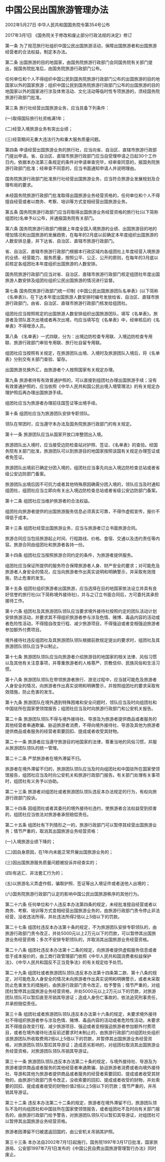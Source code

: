 # 中国公民出国旅游管理办法

2002年5月27日 中华人民共和国国务院令第354号公布

2017年3月1日 《国务院关于修改和废止部分行政法规的决定》修订

<!-- INFO END -->

第一条 为了规范旅行社组织中国公民出国旅游活动，保障出国旅游者和出国旅游经营者的合法权益，制定本办法。

第二条 出国旅游的目的地国家，由国务院旅游行政部门会同国务院有关部门提出，报国务院批准后，由国务院旅游行政部门公布。

任何单位和个人不得组织中国公民到国务院旅游行政部门公布的出国旅游的目的地国家以外的国家旅游；组织中国公民到国务院旅游行政部门公布的出国旅游的目的地国家以外的国家进行涉及体育活动、文化活动等临时性专项旅游的，须经国务院旅游行政部门批准。

第三条 旅行社经营出国旅游业务，应当具备下列条件：

(一)取得国际旅行社资格满1年；

(二)经营入境旅游业务有突出业绩；

(三)经营期间无重大违法行为和重大服务质量问题。

第四条 申请经营出国旅游业务的旅行社，应当向省、自治区、直辖市旅游行政部门提出申请。省、自治区、直辖市旅游行政部门应当自受理申请之日起30个工作日内，依据本办法第三条规定的条件对申请审查完毕，经审查同意的，报国务院旅游行政部门批准；经审查不同意的，应当书面通知申请人并说明理由。

国务院旅游行政部门批准旅行社经营出国旅游业务，应当符合旅游业发展规划及合理布局的要求。

未经国务院旅游行政部门批准取得出国旅游业务经营资格的，任何单位和个人不得擅自经营或者以商务、考察、培训等方式变相经营出国旅游业务。

第五条 国务院旅游行政部门应当将取得出国旅游业务经营资格的旅行社(以下简称组团社)名单予以公布，并通报国务院有关部门。

第六条 国务院旅游行政部门根据上年度全国入境旅游的业绩、出国旅游目的地的增加情况和出国旅游的发展趋势，在每年的2月底以前确定本年度组织出国旅游的人数安排总量，并下达省、自治区、直辖市旅游行政部门。

省、自治区、直辖市旅游行政部门根据本行政区域内各组团社上年度经营入境旅游的业绩、经营能力、服务质量，按照公平、公正、公开的原则，在每年的3月底以前核定各组团社本年度组织出国旅游的人数安排。

国务院旅游行政部门应当对省、自治区、直辖市旅游行政部门核定组团社年度出国旅游人数安排及组团社组织公民出国旅游的情况进行监督。

第七条 国务院旅游行政部门统一印制《中国公民出国旅游团队名单表》(以下简称《名单表》)，在下达本年度出国旅游人数安排时编号发放给省、自治区、直辖市旅游行政部门，由省、自治区、直辖市旅游行政部门核发给组团社。

组团社应当按照核定的出国旅游人数安排组织出国旅游团队，填写《名单表》。旅游者及领队首次出境或者再次出境，均应当填写在《名单表》中，经审核后的《名单表》不得增添人员。

第八条 《名单表》一式四联，分为：出境边防检查专用联、入境边防检查专用联、旅游行政部门审验专用联、旅行社自留专用联。

组团社应当按照有关规定，在旅游团队出境、入境时及旅游团队入境后，将《名单表》分别交有关部门查验、留存。

出国旅游兑换外汇，由旅游者个人按照国家有关规定办理。

第九条 旅游者持有有效普通护照的，可以直接到组团社办理出国旅游手续；没有有效普通护照的，应当依照《中华人民共和国公民出境入境管理法》的有关规定办理护照后再办理出国旅游手续。

组团社应当为旅游者办理前往国签证等出境手续。

第十条 组团社应当为旅游团队安排专职领队。

领队在带团时，应当遵守本办法及国务院旅游行政部门的有关规定。

第十一条 旅游团队应当从国家开放口岸整团出入境。

旅游团队出入境时，应当接受边防检查站对护照、签证、《名单表》的查验。经国务院有关部门批准，旅游团队可以到旅游目的地国家按照该国有关规定办理签证或者免签证。

旅游团队出境前已确定分团入境的，组团社应当事先向出入境边防检查总站或者省级公安边防部门备案。

旅游团队出境后因不可抗力或者其他特殊原因确需分团入境的，领队应当及时通知组团社，组团社应当立即向有关出入境边防检查总站或者省级公安边防部门备案。

第十二条 组团社应当维护旅游者的合法权益。

组团社向旅游者提供的出国旅游服务信息必须真实可靠，不得作虚假宣传，报价不得低于成本。

第十三条 组团社经营出国旅游业务，应当与旅游者订立书面旅游合同。

旅游合同应当包括旅游起止时间、行程路线、价格、食宿、交通以及违约责任等内容。旅游合同由组团社和旅游者各持一份。

第十四条 组团社应当按照旅游合同约定的条件，为旅游者提供服务。

组团社应当保证所提供的服务符合保障旅游者人身、财产安全的要求；对可能危及旅游者人身安全的情况，应当向旅游者作出真实说明和明确警示，并采取有效措施，防止危害的发生。

第十五条 组团社组织旅游者出国旅游，应当选择在目的地国家依法设立并具有良好信誉的旅行社(以下简称境外接待社)，并与之订立书面合同后，方可委托其承担接待工作。

第十六条 组团社及其旅游团队领队应当要求境外接待社按照约定的团队活动计划安排旅游活动，并要求其不得组织旅游者参与涉及色情、赌博、毒品内容的活动或者危险性活动，不得擅自改变行程、减少旅游项目，不得强迫或者变相强迫旅游者参加额外付费项目。

境外接待社违反组团社及其旅游团队领队根据前款规定提出的要求时，组团社及其旅游团队领队应当予以制止。

第十七条 旅游团队领队应当向旅游者介绍旅游目的地国家的相关法律、风俗习惯以及其他有关注意事项，并尊重旅游者的人格尊严、宗教信仰、民族风俗和生活习惯。

第十八条 旅游团队领队在带领旅游者旅行、游览过程中，应当就可能危及旅游者人身安全的情况，向旅游者作出真实说明和明确警示，并按照组团社的要求采取有效措施，防止危害的发生。

第十九条 旅游团队在境外遇到特殊困难和安全问题时，领队应当及时向组团社和中国驻所在国家使领馆报告；组团社应当及时向旅游行政部门和公安机关报告。

第二十条 旅游团队领队不得与境外接待社、导游及为旅游者提供商品或者服务的其他经营者串通欺骗、胁迫旅游者消费，不得向境外接待社、导游及其他为旅游者提供商品或者服务的经营者索要回扣、提成或者收受其财物。

第二十一条 旅游者应当遵守旅游目的地国家的法律，尊重当地的风俗习惯，并服从旅游团队领队的统一管理。

第二十二条 严禁旅游者在境外滞留不归。

旅游者在境外滞留不归的，旅游团队领队应当及时向组团社和中国驻所在国家使领馆报告，组团社应当及时向公安机关和旅游行政部门报告。有关部门处理有关事项时，组团社有义务予以协助。

第二十三条 旅游者对组团社或者旅游团队领队违反本办法规定的行为，有权向旅游行政部门投诉。

第二十四条 因组团社或者其委托的境外接待社违约，使旅游者合法权益受到损害的，组团社应当依法对旅游者承担赔偿责任。

第二十五条 组团社有下列情形之一的，旅游行政部门可以暂停其经营出国旅游业务；情节严重的，取消其出国旅游业务经营资格：

(一)入境旅游业绩下降的；

(二)因自身原因，在1年内未能正常开展出国旅游业务的；

(三)因出国旅游服务质量问题被投诉并经查实的；

(四)有逃汇、非法套汇行为的；

(五)以旅游名义弄虚作假，骗取护照、签证等出入境证件或者送他人出境的；

(六)国务院旅游行政部门认定的影响中国公民出国旅游秩序的其他行为。

第二十六条 任何单位和个人违反本办法第四条的规定，未经批准擅自经营或者以商务、考察、培训等方式变相经营出国旅游业务的，由旅游行政部门责令停止非法经营，没收违法所得，并处违法所得2倍以上5倍以下的罚款。

第二十七条 组团社违反本办法第十条的规定，不为旅游团队安排专职领队的，由旅游行政部门责令改正，并处5000元以上2万元以下的罚款，可以暂停其出国旅游业务经营资格；多次不安排专职领队的，并取消其出国旅游业务经营资格。

第二十八条 组团社违反本办法第十二条的规定，向旅游者提供虚假服务信息或者低于成本报价的，由工商行政管理部门依照《中华人民共和国消费者权益保护法》、《中华人民共和国反不正当竞争法》的有关规定给予处罚。

第二十九条 组团社或者旅游团队领队违反本办法第十四条第二款、第十八条的规定，对可能危及人身安全的情况未向旅游者作出真实说明和明确警示，或者未采取防止危害发生的措施的，由旅游行政部门责令改正，给予警告；情节严重的，对组团社暂停其出国旅游业务经营资格，并处5000元以上2万元以下的罚款，对旅游团队领队可以暂扣直至吊销其导游证；造成人身伤亡事故的，依法追究刑事责任，并承担赔偿责任。

第三十条 组团社或者旅游团队领队违反本办法第十六条的规定，未要求境外接待社不得组织旅游者参与涉及色情、赌博、毒品内容的活动或者危险性活动，未要求其不得擅自改变行程、减少旅游项目、强迫或者变相强迫旅游者参加额外付费项目，或者在境外接待社违反前述要求时未制止的，由旅游行政部门对组团社处组织该旅游团队所收取费用2倍以上5倍以下的罚款，并暂停其出国旅游业务经营资格，对旅游团队领队暂扣其导游证；造成恶劣影响的，对组团社取消其出国旅游业务经营资格，对旅游团队领队吊销其导游证。

第三十一条 旅游团队领队违反本办法第二十条的规定，与境外接待社、导游及为旅游者提供商品或者服务的其他经营者串通欺骗、胁迫旅游者消费或者向境外接待社、导游和其他为旅游者提供商品或者服务的经营者索要回扣、提成或者收受其财物的，由旅游行政部门责令改正，没收索要的回扣、提成或者收受的财物，并处索要的回扣、提成或者收受的财物价值2倍以上5倍以下的罚款；情节严重的，并吊销其导游证。

第三十二条 违反本办法第二十二条的规定，旅游者在境外滞留不归，旅游团队领队不及时向组团社和中国驻所在国家使领馆报告，或者组团社不及时向有关部门报告的，由旅游行政部门给予警告，对旅游团队领队可以暂扣其导游证，对组团社可以暂停其出国旅游业务经营资格。

旅游者因滞留不归被遣返回国的，由公安机关吊销其护照。

第三十三条 本办法自2002年7月1日起施行。国务院1997年3月17日批准，国家旅游局、公安部1997年7月1日发布的《中国公民自费出国旅游管理暂行办法》同时废止。